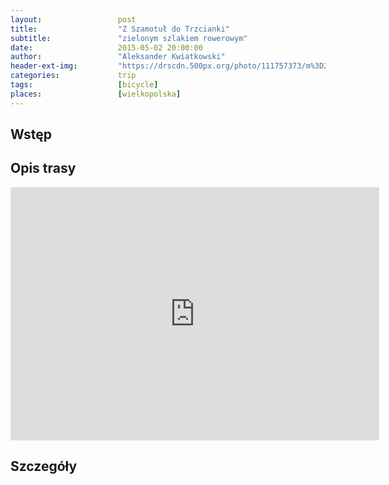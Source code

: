 ```yaml
---
layout:                 post
title:                  "Z Szamotuł do Trzcianki"
subtitle:               "zielonym szlakiem rowerowym"
date:                   2015-05-02 20:00:00
author:                 "Aleksander Kwiatkowski"
header-ext-img:         "https://drscdn.500px.org/photo/111757373/m%3D2048/76b4921e336aac1ba799ff54684fcf00"
categories:             trip
tags:                   [bicycle]
places:                 [wielkopolska]
---
```



Wstęp
-----



Opis trasy
----------

<iframe height='405' width='590' frameborder='0' allowtransparency='true' scrolling='no' src='https://www.strava.com/activities/296768033/embed/ea331c325326e0f22dea4df45730b0b85b87829f'></iframe>

Szczegóły
---------

